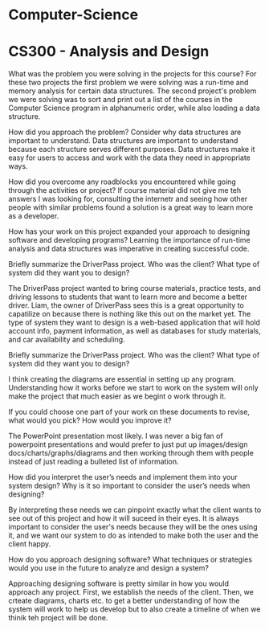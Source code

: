 # Computer-Science

# CS300 - Analysis and Design
What was the problem you were solving in the projects for this course?
For these two projects the first problem we were solving was a run-time and memory analysis for certain data structures. The second project's problem we were solving was to sort and print out a list of the courses in the Computer Science program in alphanumeric order, while also loading a data structure.


How did you approach the problem? Consider why data structures are important to understand.
Data structures are important to understand because each structure serves different purposes. Data structures make it easy for users to access and work with the data they need in appropriate ways.

How did you overcome any roadblocks you encountered while going through the activities or project?
If course material did not give me teh answers I was looking for, consulting the internetr and seeing how other people with similar problems found a solution is a great way to learn more as a developer. 

How has your work on this project expanded your approach to designing software and developing programs?
Learning the importance of run-time analysis and data structures was imperative in creating successful code. 




Briefly summarize the DriverPass project. Who was the client? What type of system did they want you to design?

The DriverPass project wanted to bring course materials, practice tests, and driving lessons to students that want to learn more and become a better driver. Liam, the owner of DriverPass sees this is a great opportunity to capatilize on because there is nothing like this out on the market yet. The type of system they want to design is a web-based application that will hold account info, payment information, as well as databases for study materials, and car availability and scheduling.

Briefly summarize the DriverPass project. Who was the client? What type of system did they want you to design?

I think creating the diagrams are essential in setting up any program. Understanding how it works before we start to work on the system will only make the project that much easier as we begint o work through it. 

If you could choose one part of your work on these documents to revise, what would you pick? How would you improve it?

The PowerPoint presentation most likely. I was never a big fan of powerpoint presentations and would prefer to just put up images/design docs/charts/graphs/diagrams and then working through them with people instead of just reading a bulleted list of information. 

How did you interpret the user’s needs and implement them into your system design? Why is it so important to consider the user’s needs when designing?

By interpreting these needs we can pinpoint exactly what the client wants to see out of this project and how it will suceed in their eyes. It is always important to consider the user's needs because they will be the ones using it, and we want our system to do as intended to make both the user and the client happy. 

How do you approach designing software? What techniques or strategies would you use in the future to analyze and design a system?

Approaching designing software is pretty similar in how you would approach any project. First, we establish the needs of the client. Then, we crteate diagrams, charts etc. to get a better understanding of how the system will work to help us develop but to also create a timeline of when we thinik teh project will be done. 
